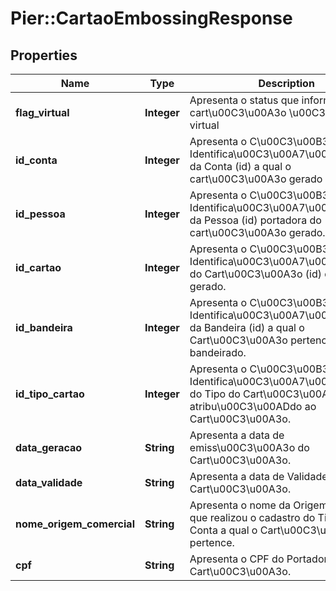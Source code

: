 # Pier::CartaoEmbossingResponse

## Properties
Name | Type | Description | Notes
------------ | ------------- | ------------- | -------------
**flag_virtual** | **Integer** | Apresenta o status que informa se o cart\u00C3\u00A3o \u00C3\u00A9 virtual  | [optional] 
**id_conta** | **Integer** | Apresenta o C\u00C3\u00B3digo de Identifica\u00C3\u00A7\u00C3\u00A3o da Conta (id) a qual o cart\u00C3\u00A3o gerado pertence. | [optional] 
**id_pessoa** | **Integer** | Apresenta o C\u00C3\u00B3digo de Identifica\u00C3\u00A7\u00C3\u00A3o da Pessoa (id) portadora do cart\u00C3\u00A3o gerado. | [optional] 
**id_cartao** | **Integer** | Apresenta o C\u00C3\u00B3digo de Identifica\u00C3\u00A7\u00C3\u00A3o do Cart\u00C3\u00A3o (id) que foi gerado. | [optional] 
**id_bandeira** | **Integer** | Apresenta o C\u00C3\u00B3digo de Identifica\u00C3\u00A7\u00C3\u00A3o da Bandeira (id) a qual o Cart\u00C3\u00A3o pertence, quando bandeirado. | [optional] 
**id_tipo_cartao** | **Integer** | Apresenta o C\u00C3\u00B3digo de Identifica\u00C3\u00A7\u00C3\u00A3o do Tipo do Cart\u00C3\u00A3o (id) atribu\u00C3\u00ADdo ao Cart\u00C3\u00A3o. | [optional] 
**data_geracao** | **String** | Apresenta a data de emiss\u00C3\u00A3o do Cart\u00C3\u00A3o. | [optional] 
**data_validade** | **String** | Apresenta a data de Validade do Cart\u00C3\u00A3o. | [optional] 
**nome_origem_comercial** | **String** | Apresenta o nome da Origem Comercial que realizou o cadastro do Titular da Conta a qual o Cart\u00C3\u00A3o pertence. | [optional] 
**cpf** | **String** | Apresenta o CPF do Portador do Cart\u00C3\u00A3o. | [optional] 


